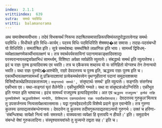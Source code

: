 ```yaml
---
index:  2.1.1
vrittiindex:  639
sutra:  समर्थः पदविधिः
vritti:  balamanorama 
---
```


अथ समासेष्वव्ययीभावः। तदेवं विभक्त्यर्थं निरूप्य तदाश्रितसमासान्निरूपयिष्यंस्तदुपोद्धातत्वेनाह समर्थः पदविधिः। विधीयते इति विधिः-कार्यम्। पदस्य विधिः पदविधिरिति शेषषष्ठ�आ समासः। तदाह-पदसंबन्धी यो विधिरिति। समर्ताश्रित इति। सूत्रे समर्थशब्दः समर्थाश्रिते लाक्षणिक इति भावः। सामर्थ्यं द्विविधम्-व्यपेक्षालक्षणमेकार्थीभावलक्षणं च। तत्र स्वार्थपर्यवसायिनां पदानामाकाङ्क्षादिवशाद्यः परस्परान्वयस्तद्व्यपेक्षाभिधं सामर्थ्यम्, विशिष्टा अपेक्षा व्यपेक्षेति व्युत्पत्तेः। संबद्धार्थः समर्थ इति व्युत्पत्तेश्च। इदं च राज्ञः पुरुष इत्यादिवाक्य एव भवति। तत्र च एकैकस्य शब्दस्य यो यः संनिहितो योग्यश्च तेन तेनान्वयो भवति। यथा राज्ञः पुरुषोऽ�आश्चेति, राज्ञो देवदत्तस्य च पुरुष इति, ऋद्धस्य राज्ञः पुरुष इति च। एकार्थीभावलक्षणसामर्थ्यं तु प्रक्रियादशायां प्रत्येकमर्थवत्त्वेन पृथग्गृहीतानां पदानां समुदायशक्त्या विसिष्टैकार्थप्रतिपादकतारूपम्। `सङ्गतार्थः समर्थः', `संसृष्टार्थः समर्थ' इति व्युत्पत्तेः। सङ्गतिः संसर्गश्च एकीभाव एव। यथा-सङ्गतं घृतं तैलेनेति। एकीभूतमिति गम्यते। यथा वा संसृष्ट#ओऽग्निरिति। एकीभूत इति गम्यत इति भाष्याच्च। इदंच सामर्थ्यं राजपुरुष इत्यादिवृत्तावेव। अत एव `ऋद्धस्य राजपुरुष' इत्येवं राज्ञि पुरुषविशेषणे ऋद्धत्वविशेषणं नान्वेति, विशिष्टस्य एकपदार्थतया राज्ञः पदार्थैकदेशत्वात्। `देवदत्तस्य गुरुकुल'मित्यत्र तु उपसर्जनस्य नित्यसापेक्षत्वात्समासः। यद्वा गुरुवद्देवदत्तोऽपि विशेष्ये प्रदाने कुल एवान्वेति। तत्र गुरुणा कुलस्य उत्पाद्यत्वसंबन्धेनान्वयः। देवदत्तेन तु कुलस्य तदीयगुरूत्पाद्यतयाऽन्वयो गुरुगर्भः। उक्तं च हरिणा-`संबन्धिशब्दः सापेक्षो नित्यं सर्वः समस्यते। वाक्यवत्सा व्यपेक्षा हि वृत्तावपि न हीयते।' इति। समुदायेन संबन्धो येषां गुरुकलादिना। संस्पृश्यावयवांस्ते तु युज्यन्ते तद्वता सह।' इति च।

